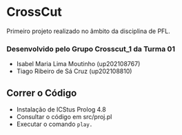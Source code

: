 # CrossCut
Primeiro projeto realizado no âmbito da disciplina de PFL.

### Desenvolvido pelo Grupo Crosscut_1 da Turma 01
- Isabel Maria Lima Moutinho (up202108767)
- Tiago Ribeiro de Sá Cruz (up202108810)

## Correr o Código
- Instalação de ICStus Prolog 4.8
- Consultar o código em src/proj.pl
- Executar o comando ```play.```

